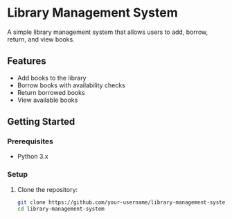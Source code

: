 # Library Management System

A simple library management system that allows users to add, borrow, return, and view books.

## Features
- Add books to the library
- Borrow books with availability checks
- Return borrowed books
- View available books

## Getting Started

### Prerequisites
- Python 3.x

### Setup
1. Clone the repository:
   ```bash
   git clone https://github.com/your-username/library-management-system.git
   cd library-management-system
